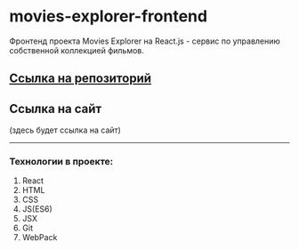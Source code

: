# movies-explorer-frontend

Фронтенд проекта Movies Explorer на React.js - сервис по управлению собственной коллекцией фильмов.

## [Ссылка на репозиторий](https://github.com/DmitrySavelev/movies-explorer-frontend/tree/level-2)

## Ссылка на сайт

(здесь будет ссылка на сайт)

---

### Технологии в проекте:

1. React
2. HTML
3. CSS
4. JS(ES6)
5. JSX
6. Git
7. WebPack